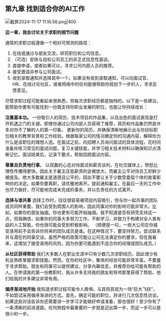 
## 第九章 找到适合你的AI工作
![截屏2024-11-17 11.16.56.png|400](https://obsidian0320.oss-cn-shanghai.aliyuncs.com/obsidian-picture/%E6%88%AA%E5%B1%8F2024-11-17%2011.16.56.png)

**这一章，我会讨论关于求职的细节问题**

通常的求职过程遵循一个相对可预测的路径：

1. 在线或通过与朋友交流，研究职位和公司信息。
2. （可选）安排与目标公司员工的非正式信息性面谈。
3. 直接申请，或者如果可以，寻求公司内部人员的推荐。
4. 接受邀请并参与公司面试。
5. 收到录取通知并选择其中一个。如果没有收到录取通知，可以向面试官、HR、在线讨论社区，或者网络中的任何能够帮助你规划下一步的人，寻求反馈意见。

尽管求职过程可能看起来很熟悉，但每次求职经历都是独特的。以下是一些建议，能帮助你更有可能找到一份既支持你职业发展的职位，也能让你持续成长：

**注重基本功。** 
一份吸引人的简历、技术项目的作品集，以及出色的面试表现是打开机遇之门的关键。即使你通过公司内部人员获得了推荐，简历和作品集仍然是许多对你不了解的人的第一印象。
更新你的简历，并确保清晰地展示出与你目标职位相关的教育背景和工作经验。根据每家公司的情况确定你的沟通内容，解释你为什么是该职位的理想人选。在面试之前，向招聘人员询问面试的具体流程。花时间准备并练习常见的面试问题，复习关键技能，并学习相关技术材料以确保知识点清晰记忆。面试结束后，记录下要点，帮助回顾面试内容。

**尊重且负责地行事**。
以双赢的心态对待面试和薪资谈判。在社交媒体上，愤怒比理性传播得更快，因此关于雇主压低薪资的会被放大，而雇主公平对待员工却鲜少被提及。绝大多数雇主是道德且公平的，因此不要让关于少数受委屈个体的故事影响你的决定。如果你要离职，请优雅地离开。提前通知雇主，在最后一天的工作中也尽力做好，尽可能地完成未完成的事务，并以负责任的方式离开。

**选择与谁共事**
选择工作时，往往很容易被项目内容吸引，但与你一起共事的团队成员同样重要。我们会受到周围人的影响，因此同事对你的影响可能非常大。比如，如果你的朋友抽烟，你也更有可能开始抽烟。我不知道是否有研究支持这一点，但我确信，如果你的同事大多努力工作、不断学习，并致力于构建对全人类有益的人工智能，你也很可能会受到积极影响。
（顺便提一句，一些大公司在你接受录用前不会告诉你将来的团队成员是谁。在这种情况下，要坚持努力，尝试联系并与潜在的同事交谈。虽然严格的政策可能让公司无法满足你的要求，但在我看来，这增加了接受录用的风险，因为你更可能遇到不适合你的经理或团队成员。）

**从社区获得帮助**
我们大多数人在职业生涯中只有少数几次求职经历，因此很少有机会熟练掌握求职技能。然而，在你的社区中，集体的经验可能非常丰富。不要羞于寻求帮助。朋友和同事可以提供建议，分享内幕信息，并推荐你给可能有帮助的人。在申请我的第一份教职时，我从许多支持我的朋友和导师那里获得了帮助，他们给我的许多建议非常有用。

**循序渐进地开始**
我知道求职过程可能令人畏惧。与其将其视为一场“巨大飞跃”，不如尝试采用循序渐进的方式。首先，确定可能的职位，并进行几次信息性访谈。如果这些对话告诉你还需要进一步学习才能做好申请准备，那也很好！至少你有了一条清晰的前进道路。任何旅程中最重要的一步就是迈出第一步，而这一步可以是很小的一步。
